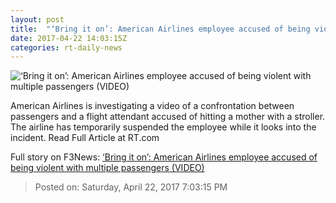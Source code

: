 ```yaml
---
layout: post
title:  "‘Bring it on’: American Airlines employee accused of being violent with multiple passengers (VIDEO)"
date: 2017-04-22 14:03:15Z
categories: rt-daily-news
---
```


![‘Bring it on’: American Airlines employee accused of being violent with multiple passengers (VIDEO)](https://cdn.rt.com/files/2017.04/article/58fb5f97c36188be508b45e5.jpg)

American Airlines is investigating a video of a confrontation between passengers and a flight attendant accused of hitting a mother with a stroller. The airline has temporarily suspended the employee while it looks into the incident. Read Full Article at RT.com


Full story on F3News: [‘Bring it on’: American Airlines employee accused of being violent with multiple passengers (VIDEO)](http://www.f3nws.com/n/e3tNcF)

> Posted on: Saturday, April 22, 2017 7:03:15 PM
